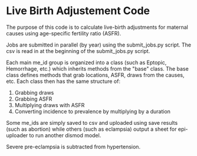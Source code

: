 # Live Birth Adjustement Code

The purpose of this code is to calculate live-birth adjustments for maternal causes using age-specific fertility ratio (ASFR).  

Jobs are submitted in parallel (by year) using the submit_jobs.py script. The csv is read in at the beginning of the submit_jobs.py script. 

Each main me_id group is organized into a class (such as Eptopic, Hemorrhage, etc.) which inherits methods from the "base" class. The base class defines methods that grab locations, ASFR, draws from the causes, etc. Each class then has the same structure of:
1. Grabbing draws
2. Grabbing ASFR
3. Multiplying draws with ASFR
4. Converting incidence to prevalence by multiplying by a duration

Some me_ids are simply saved to csv and uploaded using save results (such as abortion) while others (such as eclampsia) output a sheet for epi-uploader to run another dismod model. 

Severe pre-eclampsia is subtracted from hypertension.





